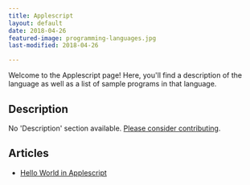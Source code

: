 ```yaml
---
title: Applescript
layout: default
date: 2018-04-26
featured-image: programming-languages.jpg
last-modified: 2018-04-26

---
```


Welcome to the Applescript page! Here, you'll find a description of the language as well as a list of sample programs in that language.

## Description

No 'Description' section available. [Please consider contributing](https://github.com/TheRenegadeCoder/sample-programs-website).

## Articles

- [Hello World in Applescript](https://sampleprograms.io/projects/hello-world/applescript)